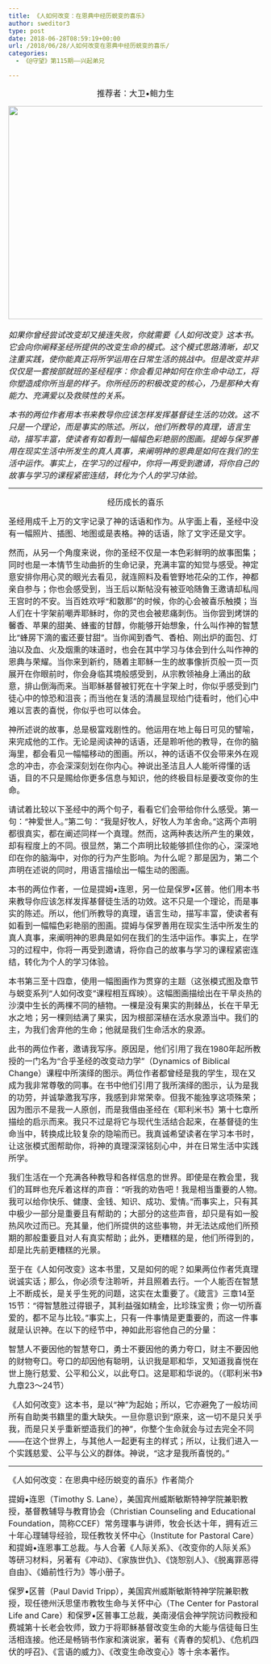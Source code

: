 ```yaml
---
title: 《人如何改变：在恩典中经历蜕变的喜乐》
author: sweditor3
type: post
date: 2018-06-28T08:59:19+00:00
url: /2018/06/28/人如何改变在恩典中经历蜕变的喜乐/
categories:
  - 《@守望》第115期——兴起弟兄

---
```

<p style="text-align: center;">
  <span style="font-size: 12pt;">推荐者：大卫•鲍力生</span>
</p>

<span style="font-size: 12pt;"><img class="aligncenter size-full wp-image-17140" src="http://t5.shwchurch.org/wp-content/uploads/2018/06/empty.jpg" alt="" width="681" height="422" srcset="http://t5.shwchurch.org/wp-content/uploads/2018/06/empty.jpg 681w, http://t5.shwchurch.org/wp-content/uploads/2018/06/empty-400x248.jpg 400w, http://t5.shwchurch.org/wp-content/uploads/2018/06/empty-600x372.jpg 600w, http://t5.shwchurch.org/wp-content/uploads/2018/06/empty-484x300.jpg 484w" sizes="(max-width: 681px) 100vw, 681px" /></span><span style="font-size: 12pt;"><br /> </span>

_<span style="font-size: 12pt;">如果你曾经尝试改变却又接连失败，你就需要《人如何改变》这本书。它会向你阐释圣经所提供的改变生命的模式。这个模式思路清晰，却又注重实践，使你能真正将所学运用在日常生活的挑战中。但是改变并非仅仅是一套按部就班的圣经程序：你会看见神如何在你生命中动工，将你塑造成你所当是的样子。你所经历的积极改变的核心，乃是那种大有能力、充满爱以及救赎性的关系。</span>_

_<span style="font-size: 12pt;">本书的两位作者用本书来教导你应该怎样发挥基督徒生活的功效。这不只是一个理论，而是事实的陈述。所以，他们所教导的真理，语言生动，描写丰富，使读者有如看到一幅幅色彩艳丽的图画。提姆与保罗善用在现实生活中所发生的真人真事，来阐明神的恩典是如何在我们的生活中运作。事实上，在学习的过程中，你将一再受到邀请，将你自己的故事与学习的课程紧密连结，转化为个人的学习体验。</span>_

* * *

<p style="text-align: center;">
  <span style="font-size: 12pt;">经历成长的喜乐</span>
</p>

<span style="font-size: 12pt;">圣经用成千上万的文字记录了神的话语和作为。从字面上看，圣经中没有一幅照片、插图、地图或是表格。神的话语，除了文字还是文字。</span>

<span style="font-size: 12pt;">然而，从另一个角度来说，你的圣经不仅是一本色彩鲜明的故事图集；同时也是一本情节生动曲折的生命记录，充满丰富的知觉与感受。神定意安排你用心灵的眼光去看见，就连照料及看管野地花朵的工作，神都亲自参与；你也会感受到，当王后以斯帖没有被亚哈随鲁王邀请却私闯王宫时的不安。当百姓欢呼“和散那”的时候，你的心会被喜乐触摸；当人们在十字架前嘲弄耶稣时，你的灵也会被悲痛刺伤。当你尝到烤饼的馨香、苹果的甜美、蜂蜜的甘醇，你能够开始想象，什么叫作神的智慧比“蜂房下滴的蜜还要甘甜”。当你闻到香气、香柏、刚出炉的面包、灯油以及血、火及烟熏的味道时，也会在其中学习与体会到什么叫作神的恩典与荣耀。当你来到新约，随着主耶稣一生的故事像折页般一页一页展开在你眼前时，你会身临其境般感受到，从宗教领袖身上涌出的敌意，排山倒海而来。当耶稣基督被钉死在十字架上时，你似乎感受到门徒心中的惊恐和沮丧；而当他在复活的清晨显现给门徒看时，他们心中难以言表的喜悦，你似乎也可以体会。</span>

<span style="font-size: 12pt;">神所述说的故事，总是极富戏剧性的。他运用在地上每日可见的譬喻，来完成他的工作。无论是阅读神的话语，还是聆听他的教导，在你的脑海里，都会看见一幅幅移动的图画。所以，神的话语不仅会带来外在观念的冲击，亦会深深刻划在你内心。神说出圣洁且人人能听得懂的话语，目的不只是赐给你更多信息与知识，他的终极目标是要改变你的生命。</span>

<span style="font-size: 12pt;">请试着比较以下圣经中的两个句子，看看它们会带给你什么感受。第一句：“神爱世人。”第二句：“我是好牧人，好牧人为羊舍命。”这两个声明都很真实，都在阐述同样一个真理。然而，这两种表达所产生的果效，却有程度上的不同。很显然，第二个声明比较能够抓住你的心，深深地印在你的脑海中，对你的行为产生影响。为什么呢？那是因为，第二个声明在述说的同时，用语言描绘出一幅生动的图画。</span>

<span style="font-size: 12pt;">本书的两位作者，一位是提姆•连恩，另一位是保罗•区普。他们用本书来教导你应该怎样发挥基督徒生活的功效。这不只是一个理论，而是事实的陈述。所以，他们所教导的真理，语言生动，描写丰富，使读者有如看到一幅幅色彩艳丽的图画。提姆与保罗善用在现实生活中所发生的真人真事，来阐明神的恩典是如何在我们的生活中运作。事实上，在学习的过程中，你将一再受到邀请，将你自己的故事与学习的课程紧密连结，转化为个人的学习体验。</span>

<span style="font-size: 12pt;">本书第三至十四章，使用一幅图画作为贯穿的主题（这张模式图及章节与蜕变系列“人如何改变”课程相互辉映）。这幅图画描绘出在干旱炎热的沙漠中生长的两棵不同的植物。一棵是没有果实的荆棘丛，长在干旱无水之地；另一棵则结满了果实，因为根部深植在活水泉源当中。我们的主，为我们舍弃他的生命；他就是我们生命活水的泉源。</span>

<span style="font-size: 12pt;">此书的两位作者，邀请我写序。原因是，他们引用了我在1980年起所教授的一门名为“合乎圣经的改变动力学”（Dynamics of Biblical Change）课程中所演绎的图示。两位作者都曾经是我的学生，现在又成为我非常尊敬的同事。在书中他们引用了我所演绎的图示，认为是我的功劳，并诚挚邀我写序，我感到非常荣幸。但我不能独享这项殊荣；因为图示不是我一人原创，而是我借由圣经在《耶利米书》第十七章所描绘的启示而来。我只不过是将它与现代生活结合起来，在基督徒的生命当中，转换成比较复杂的隐喻而已。我真诚希望读者在学习本书时，让这张模式图帮助你，将神的真理深深铭刻心中，并在日常生活中实践所学。</span>

<span style="font-size: 12pt;">我们生活在一个充满各种教导和各样信息的世界。即使是在教会里，我们的耳畔也充斥着这样的声音：“听我的劝告吧！我是相当重要的人物。我可以给你快乐、健康、金钱、知识、成功、爱情。”而事实上，只有其中极少一部分是重要且有帮助的；大部分的这些声音，却只是有如一股热风吹过而已。充其量，他们所提供的这些事物，并无法达成他们所预期的那般重要且对人有真实帮助；此外，更糟糕的是，他们所得到的，却是比先前更糟糕的光景。</span>

<span style="font-size: 12pt;">至于在《人如何改变》这本书里，又是如何的呢？如果两位作者凭真理说诚实话；那么，你必须专注聆听，并且照着去行。一个人能否在智慧上不断成长，是关乎生死的问题，这实在太重要了。《箴言》三章14至15节：“得智慧胜过得银子，其利益强如精金，比珍珠宝贵；你一切所喜爱的，都不足与比较。”事实上，只有一件事情是更重要的，而这一件事就是认识神。在以下的经节中，神如此形容他自己的分量：</span>

<span style="font-size: 12pt;">智慧人不要因他的智慧夸口，勇士不要因他的勇力夸口，财主不要因他的财物夸口。夸口的却因他有聪明，认识我是耶和华，又知道我喜悦在世上施行慈爱、公平和公义，以此夸口。这是耶和华说的。（《耶利米书》九章23～24节）</span>

<span style="font-size: 12pt;">《人如何改变》这本书，是以“神”为起始；所以，它亦避免了一般坊间所有自助类书籍里的重大缺失。一旦你意识到“原来，这一切不是只关乎我，而是只关乎重新塑造我们的神”，你整个生命就会与过去完全不同——在这个世界上，与其他人一起更有主的样式；所以，让我们进入一个实践慈爱、公平与公义的群体。神说，“这才是我所喜悦的。”</span>

* * *

<span style="font-size: 12pt;">《人如何改变：在恩典中经历蜕变的喜乐》作者简介</span>

<span style="font-size: 12pt;">提姆•连恩（Timothy S. Lane），美国宾州威斯敏斯特神学院兼职教授，基督教辅导与教育协会（Christian Counseling and Educational Foundation，简称CCEF）常务理事与讲师，牧会长达十年，拥有近三十年心理辅导经验，现任教牧关怀中心（Institute for Pastoral Care）和提姆•连恩事工总裁。与人合著《人际关系》、《改变你的人际关系》等研习材料，另著有《冲动》、《家族世仇》、《饶恕别人》、《脱离罪恶得自由》、《婚前性行为》等小册子。</span>

<span style="font-size: 12pt;">保罗•区普（Paul David Tripp），美国宾州威斯敏斯特神学院兼职教授，现任德州沃思堡市教牧生命与关怀中心（The Center for Pastoral Life and Care）和保罗•区普事工总裁，美南浸信会神学院访问教授和费城第十长老会牧师，致力于将耶稣基督改变生命的大能与信徒每日生活相连接。他还是畅销书作家和演说家，著有《青春的契机》、《危机四伏的呼召》、《言语的威力》、《改变生命改变心》等十余本著作。</span>